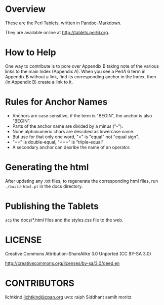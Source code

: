 Overview
========

These are the Perl Tablets, written in 
[Pandoc-Markdown](http://johnmacfarlane.net/pandoc/).

They are available online at <http://tablets.perl6.org>.


How to Help
===========

One way to contribute is to pore over Appendix B taking note of the
various links to the main Index (Appendix A). When you see a PerlÂ 6
term in Appendix B without a link, find its corresponding anchor in
the Index, then (in Appendix B) create a link to it.


Rules for Anchor Names
======================

* Anchors are case sensitive, if the term is "BEGIN", the anchor is also "BEGIN".
* Parts of the anchor name are divided by a minus ("-").
* None alphanumeric chars are descibed as lowercase name.
* But use for that only one word, "=" is "equal" not "equal sign".
* "==" is double-equal, "===" is "triple-equal"
* A secondary anchor can dexribe the name of an operator.


Generating the html
===================

After updating any .txt files, to regenerate the corresponding html
files, run `./build-html.pl` in the docs directory.



Publishing the Tablets
======================

`scp` the docs/*.html files and the styles.css file to the web.


LICENSE
=======

Creative Commons Attribution-ShareAlike 3.0 Unported (CC BY-SA 3.0) 

http://creativecommons.org/licenses/by-sa/3.0/deed.en

CONTRIBUTORS
============

lichtkind <lichtkind@cpan.org>
uvtc
raiph
Siddhant
samlh
moritz

